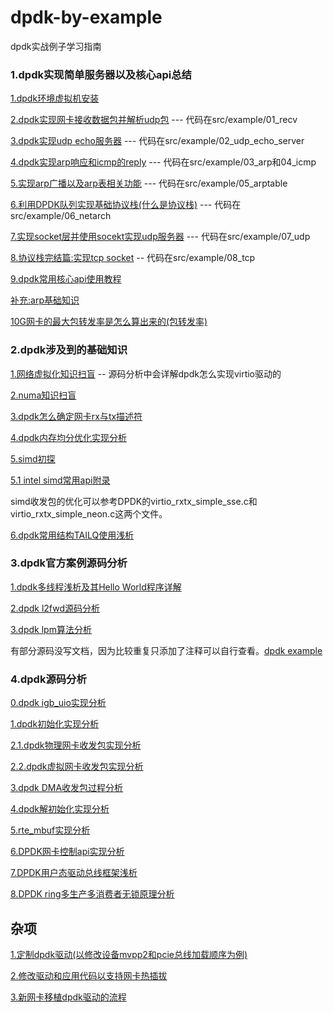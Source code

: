 # dpdk-by-example
dpdk实战例子学习指南

### 1.dpdk实现简单服务器以及核心api总结

[1.dpdk环境虚拟机安装](doc/first/01_dpdk_env.md)

[2.dpdk实现网卡接收数据包并解析udp包](doc/first/02_dpdk_udp_recv.md) --- 代码在src/example/01_recv

[3.dpdk实现udp echo服务器](doc/first/03_dpdk_echo_server.md)  --- 代码在src/example/02_udp_echo_server

[4.dpdk实现arp响应和icmp的reply](doc/first/04_arp_request_response.md)  --- 代码在src/example/03_arp和04_icmp

[5.实现arp广播以及arp表相关功能](doc/first/05_arp_table.md) --- 代码在src/example/05_arptable

[6.利用DPDK队列实现基础协议栈(什么是协议栈)](doc/first/06_dpdk_netstack.md) --- 代码在src/example/06_netarch

[7.实现socket层并使用socekt实现udp服务器](doc/first/07_dpdk_impl_udp_sock.md) --- 代码在src/example/07_udp

[8.协议栈完结篇:实现tcp socket](doc/first/08_tcp_impl.md) -- 代码在src/example/08_tcp

[9.dpdk常用核心api使用教程](doc/first/09_dpdk_api.md)

[补充:arp基础知识](doc/first/arp_basic.md)

[10G网卡的最大包转发率是怎么算出来的(包转发率)](doc/first/pps_compute.md)

### 2.dpdk涉及到的基础知识

[1.网络虚拟化知识扫盲](doc/basic/00_virtual_basic.md) -- 源码分析中会详解dpdk怎么实现virtio驱动的

[2.numa知识扫盲](doc/basic/01_numa_basic.md)

[3.dpdk怎么确定网卡rx与tx描述符](doc/basic/02_dpdk_tx_rx_config.md)

[4.dpdk内存均分优化实现分析](doc/basic/03_dpdk_mem_manager_optimize.md)

[5.simd初探](doc/basic/04_simd_beginner.md)

[5.1 intel simd常用api附录](doc/basic/04_simd_intel_api.md)

simd收发包的优化可以参考DPDK的virtio_rxtx_simple_sse.c和virtio_rxtx_simple_neon.c这两个文件。

[6.dpdk常用结构TAILQ使用浅析](doc/basic/05_dpdk_tailq.md)

### 3.dpdk官方案例源码分析

[1.dpdk多线程浅析及其Hello World程序详解](doc/example_doc/01_dpdk_multi_threads.md)

[2.dpdk l2fwd源码分析](doc/example_doc/l2fwd.md)

[3.dpdk lpm算法分析](doc/example_doc/dpdk_lpm.md)

有部分源码没写文档，因为比较重复只添加了注释可以自行查看。[dpdk example](example-code)

### 4.dpdk源码分析

[0.dpdk igb_uio实现分析](doc/source_doc/00_igb_uio.md)

[1.dpdk初始化实现分析](doc/source_doc/01_dpdk_init.md)

[2.1.dpdk物理网卡收发包实现分析](doc/source_doc/02_1_dpdk_rxtx.md)

[2.2.dpdk虚拟网卡收发包实现分析](doc/source_doc/02_2_dpdk_virtio.md)

[3.dpdk DMA收发包过程分析](doc/source_doc/03_dpdk_dma_process.md)

[4.dpdk解初始化实现分析](doc/source_doc/04_dpdk_ubind.md)

[5.rte_mbuf实现分析](doc/source_doc/05_dpdk_rte_mbuf.md)

[6.DPDK网卡控制api实现分析](doc/source_doc/06_dpdk_eth_control.md)

[7.DPDK用户态驱动总线框架浅析](doc/source_doc/07_dpdk_bus_framework.md)

[8.DPDK ring多生产多消费者无锁原理分析](doc/source_doc/08_dpdk_ring_lock_free.md)

## 杂项

[1.定制dpdk驱动(以修改设备mvpp2和pcie总线加载顺序为例)](doc/work_note/01_dpdk_modify_bus_load.md)

[2.修改驱动和应用代码以支持网卡热插拔](doc/work_note/02_dpdk_network_hot_swapping.md)

[3.新网卡移植dpdk驱动的流程](doc/work_note/03_dpdk_device_install.md)